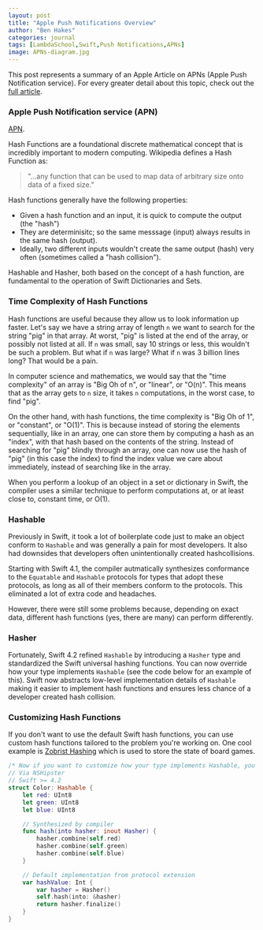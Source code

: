 ```yaml
---
layout: post
title: "Apple Push Notifications Overview"
author: "Ben Hakes"
categories: journal
tags: [LambdaSchool,Swift,Push Notifications,APNs]
image: APNs-diagram.jpg
---
```


This post represents a summary of an Apple Article on APNs (Apple Push Notification service). For every greater detail about this topic, check out the [full article](https://developer.apple.com/library/archive/documentation/NetworkingInternet/Conceptual/RemoteNotificationsPG/APNSOverview.html#//apple_ref/doc/uid/TP40008194-CH8-SW1).

<!-- <div align="center"><img src="../assets/img/APNs-diagram.png" width="200" height="200" alt="APNs-diagram"></div> -->

### Apple Push Notification service (APN)


[APN](https://developer.apple.com/library/archive/documentation/NetworkingInternet/Conceptual/RemoteNotificationsPG/APNSOverview.html#//apple_ref/doc/uid/TP40008194-CH8-SW1).

Hash Functions are a foundational discrete mathematical concept that is incredibly important to modern computing. Wikipedia defines a Hash Function as:
> "...any function that can be used to map data of arbitrary size onto data of a fixed size."

Hash functions generally have the following properties:
- Given a hash function and an input, it is quick to compute the output (the "hash")
- They are determinisitc; so the same messsage (input) always results in the same hash (output).
- Ideally, two different inputs wouldn't create the same output (hash) very often (sometimes called a "hash collision").

Hashable and Hasher, both based on the concept of a hash function, are fundamental to the operation of Swift Dictionaries and Sets.

### Time Complexity of Hash Functions

Hash functions are useful because they allow us to look information up faster. Let's say we have a string array of length `n` we want to search for the string "pig" in that array. At worst, "pig" is listed at the end of the array, or possibly not listed at all. If `n` was small, say 10 strings or less, this wouldn't be such a problem. But what if `n` was large? What if `n` was 3 billion lines long? That would be a pain. 

In computer science and mathematics, we would say that the "time complexity" of an array is "Big Oh of n", or "linear", or "O(n)". This means that as the array gets to `n` size, it takes `n` computations, in the worst case, to find "pig".

On the other hand, with hash functions, the time complexity is "Big Oh of 1", or "constant", or "O(1)". This is because instead of storing the elements sequentially, like in an array, one can store them  by computing a hash as an "index", with that hash based on the contents of the string. Instead of searching for "pig" blindly through an array, one can now use the hash of "pig" (in this case the index) to find the index value we care about immediately, instead of searching like in the array.

When you perform a lookup of an object in a set or dictionary in Swift, the compiler uses a similar technique to perform computations at, or at least close to, constant time, or O(1).

### Hashable
Previously in Swift, it took a lot of boilerplate code just to make an object conform to `Hashable` and was generally a pain for most developers. It also had downsides that developers often unintentionally created hashcollisions.

Starting with Swift 4.1, the compiler autmatically synthesizes conformance to the `Equatable` and `Hashable` protocols for types that adopt these protocols, as long as all of their members conform to the protocols. This eliminated a lot of extra code and headaches.

However, there were still some problems because, depending on exact data, different hash functions (yes, there are many) can perform differently.

### Hasher

Fortunately, Swift 4.2 refined `Hashable` by introducing a `Hasher` type and standardized the Swift universal hashing functions. You can now override how your type implements `Hashable` (see the code below for an example of this). Swift now abstracts low-level implementation details of `Hashable` making it easier to implement hash functions and ensures less chance of a developer created hash collision.

### Customizing Hash Functions

If you don't want to use the default Swift hash functions, you can use custom hash functions tailored to the problem you're working on. One cool example is [Zobrist Hashing](https://en.wikipedia.org/wiki/Zobrist_hashing) which is used to store the state of board games.

```swift
/* Now if you want to customize how your type implements Hashable, you can override the hash(into:) method instead of hashValue. The hash(into:) method passes a Hasher object by reference, which you call combine(_:) on to add the essential state information of your type.*/
// Via NSHipster
// Swift >= 4.2
struct Color: Hashable {
    let red: UInt8
    let green: UInt8
    let blue: UInt8

    // Synthesized by compiler
    func hash(into hasher: inout Hasher) {
        hasher.combine(self.red)
        hasher.combine(self.green)
        hasher.combine(self.blue)
    }

    // Default implementation from protocol extension
    var hashValue: Int {
        var hasher = Hasher()
        self.hash(into: &hasher)
        return hasher.finalize()
    }
}

```